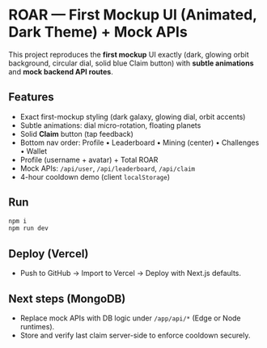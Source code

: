 # ROAR — First Mockup UI (Animated, Dark Theme) + Mock APIs

This project reproduces the **first mockup** UI exactly (dark, glowing orbit background, circular dial, solid blue Claim button) with **subtle animations** and **mock backend API routes**.

## Features
- Exact first-mockup styling (dark galaxy, glowing dial, orbit accents)
- Subtle animations: dial micro-rotation, floating planets
- Solid **Claim** button (tap feedback)
- Bottom nav order: Profile • Leaderboard • Mining (center) • Challenges • Wallet
- Profile (username + avatar) + Total ROAR
- Mock APIs: `/api/user`, `/api/leaderboard`, `/api/claim`
- 4-hour cooldown demo (client `localStorage`)

## Run
```bash
npm i
npm run dev
```

## Deploy (Vercel)
- Push to GitHub → Import to Vercel → Deploy with Next.js defaults.

## Next steps (MongoDB)
- Replace mock APIs with DB logic under `/app/api/*` (Edge or Node runtimes).
- Store and verify last claim server-side to enforce cooldown securely.
